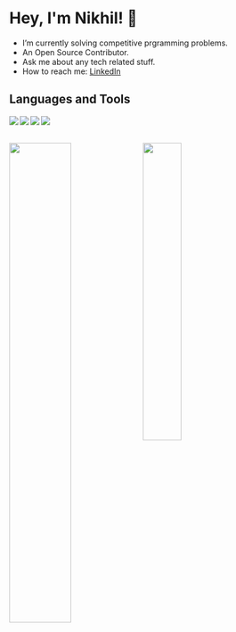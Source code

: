 # Hey, I'm Nikhil! 👋

<ul>
<li>I’m currently solving competitive prgramming problems.</li>
<li>An Open Source Contributor.</li>
<li>Ask me about any tech related stuff.</li>
<li>How to reach me: <a href="https://www.linkedin.com/in/nikhil-nasit/">LinkedIn</a></li>
</ul>




<h2>Languages and Tools</h2>
<img align="left" src="https://img.shields.io/badge/javascript-%23323330.svg?style=for-the-badge&logo=javascript&logoColor=%23F7DF1E"/>
<img align="left" src="https://img.shields.io/badge/react-%2320232a.svg?style=for-the-badge&logo=react&logoColor=%2361DAFB"/>
<img align="left" src="https://img.shields.io/badge/node.js-6DA55F?style=for-the-badge&logo=node.js&logoColor=white"/>
<img align="left" src="https://img.shields.io/badge/python-3670A0?style=for-the-badge&logo=python&logoColor=ffdd54"/>

<br/><br/>

<img align="left" width="47%" src="https://github-readme-stats.vercel.app/api?username=nikhil-nasit&show_icons=true&theme=react"/>
<img align="left" width="37%" src="https://github-readme-stats.vercel.app/api/top-langs/?username=anuraghazra&layout=compact"/>

